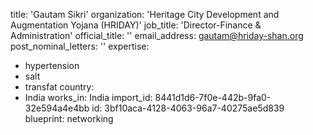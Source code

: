 title: 'Gautam Sikri'
organization: 'Heritage City Development and Augmentation Yojana (HRIDAY)'
job_title: 'Director-Finance & Administration'
official_title: ''
email_address: gautam@hriday-shan.org
post_nominal_letters: ''
expertise:
  - hypertension
  - salt
  - transfat
country:
  - India
works_in: India
import_id: 8441d1d6-7f0e-442b-9fa0-32e594a4e4bb
id: 3bf10aca-4128-4063-96a7-40275ae5d839
blueprint: networking
